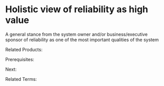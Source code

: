 # Holistic view of reliability as high value
A general stance from the system owner and/or business/executive sponsor of reliability as one of the most important qualities of the system

Related Products:

Prerequisites:

Next:

Related Terms:
